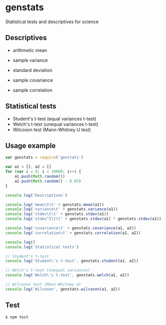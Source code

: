 # genstats
Statistical tests and descriptives for science

## Descriptives

* arithmetic mean
* sample variance
* standard deviation

* sample covariance
* sample correlation

## Statistical tests

* Student's t-test (equal variances t-test)
* Welch's t-test (unequal variances t-test)
* Wilcoxon test (Mann-Whitney U test)

## Usage example
```javascript
var genstats = require('genstats')

var a1 = [], a2 = []
for (var i = 0; i < 10000; i++) {
    a1.push(Math.random())
    a2.push(Math.random() - 0.05)
}

console.log('Descriptives')

console.log('mean\t\t' + genstats.mean(a1))
console.log('variance\t' + genstats.variance(a1))
console.log('stdev\t\t' + genstats.stdev(a1))
console.log('stdev^2\t\t' + genstats.stdev(a1) * genstats.stdev(a1))

console.log('covariance\t' + genstats.covariance(a1, a2))
console.log('correlation\t' + genstats.correlation(a1, a2))

console.log()
console.log('Statistical tests')

// Student's t-test                                                                                                                                                                
console.log('Student\'s t-test', genstats.student(a1, a2))

// Welch's t-test (unequal variances)                                                                                                                                              
console.log('Welch\'s t-test', genstats.welch(a1, a2))

// Wilcoxon test (Mann-Whitney U)                                                                                                                                                  
console.log('Wilcoxon', genstats.wilcoxon(a1, a2))

```

## Test
```bash
$ npm test
```

